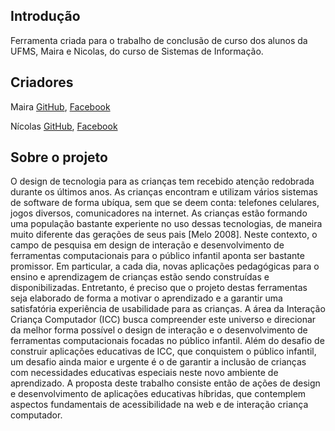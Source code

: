 ## Introdução
Ferramenta criada para o trabalho de conclusão de curso dos alunos da UFMS, Maira e Nicolas, do curso de Sistemas de Informação.

## Criadores

Maira [GitHub](https://pages.github.com/), [Facebook](https://www.facebook.com/maira.cav)

Nícolas [GitHub](https://github.com/NicolasCruz/), [Facebook](https://www.facebook.com/nicolas.cruz.908)

## Sobre o projeto

O design de tecnologia para as crianças tem recebido atenção redobrada durante os últimos anos. As crianças encontram e utilizam vários sistemas de software de forma ubíqua, sem que se deem conta: telefones celulares, jogos diversos, comunicadores na internet. As crianças estão formando uma população bastante experiente no uso dessas tecnologias, de maneira muito diferente das gerações de seus pais [Melo 2008]. Neste contexto, o campo de pesquisa em design de interação e desenvolvimento de ferramentas computacionais para o público infantil aponta ser bastante promissor. Em particular, a cada dia, novas aplicações pedagógicas para o ensino e aprendizagem de crianças estão sendo construídas e disponibilizadas. Entretanto, é preciso que o projeto destas ferramentas seja elaborado de forma a motivar o aprendizado e a garantir uma satisfatória experiência de usabilidade para as crianças. A área da Interação Criança Computador (ICC) busca compreender este universo e direcionar da melhor forma possível o design de interação e o desenvolvimento de ferramentas computacionais focadas no público infantil. Além do desafio de construir aplicações educativas de ICC, que conquistem o público infantil, um desafio ainda maior e urgente é o de garantir a inclusão de crianças com necessidades educativas especiais neste novo ambiente de aprendizado. A proposta deste trabalho consiste então de ações de design e desenvolvimento de aplicações educativas híbridas, que contemplem aspectos fundamentais de acessibilidade na web e de interação criança computador.
